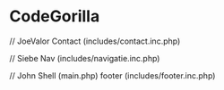 # CodeGorilla

// JoeValor
Contact (includes/contact.inc.php)

// Siebe
Nav   (includes/navigatie.inc.php)

// John
Shell   (main.php)
footer  (includes/footer.inc.php)
